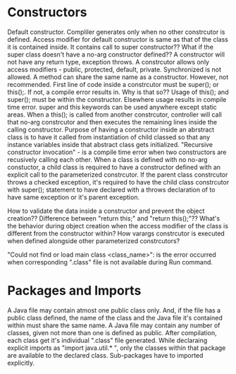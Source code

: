 # Constructors

Default constructor. Compliler generates only when no other constrcutor is defined. Access modifier for default constructor is same as that of the class it is contained inside. It contains call to super constructor?? What if the super class doesn't have a no-arg constructor defined??
A constructor will not have any return type, exception throws.
A constrcutor allows only access modifiers - public, protected, default, private. Synchronized is not allowed. 
A method can share the same name as a constructor. However, not recommended.
First line of code inside a constrcutor must be super(); or this();. If not, a compile error results in. Why is that so??
Usage of this(); and super(); must be within the constructor. Elsewhere usage results in compile time error.
super and this keywords can be used anywhere except static areas.
When a this(); is called from another constrcutor, controller will call that no-arg constrcutor and then executes the remaining lines inside the calling constructor.
Purpose of having a constructor inside an abrstract class is to have it called from instantiation of child classed so that any instance variables inside that abstract class gets initialized.
"Recursive constructor invocation" - is a compile time error when two constructors are recusively calling each other.
When a class is defined with no no-arg constuctor, a child class is required to have a constructor defined with an explicit call to the parameterized constrcutor.
If the parent class constrcutor throws a checked exception, it's required to have the child class constrcutor with super(); statement to have declared with a throws declaration of to have same exception or it's parent exception.

How to validate the data inside a constructor and prevent the object creation??
Difference between "return this;" and "return this();"??
What's the behavior during object creation when the access modifier of the class is different from the constructor within?
How varargs constrcutor is executed when defined alongside other parameterized constrcutors?

"Could not find or load main class <class_name>": is the error occurred when corresponding ".class" file is not available during Run command.


# Packages and Imports

A Java file may contain atmost one public class only. And, if the file has a public class defined, the name of the class and the Java file it's contained within must share the same name.
A Java file may contain any number of classes, given not more than one is defined as public. After compilation, each class get it's individual ".class" file generated.
While declaraing explicit imports as "import java.util.* ", only the classes within that package are available to the declared class. Sub-packages have to imported explicitly.

